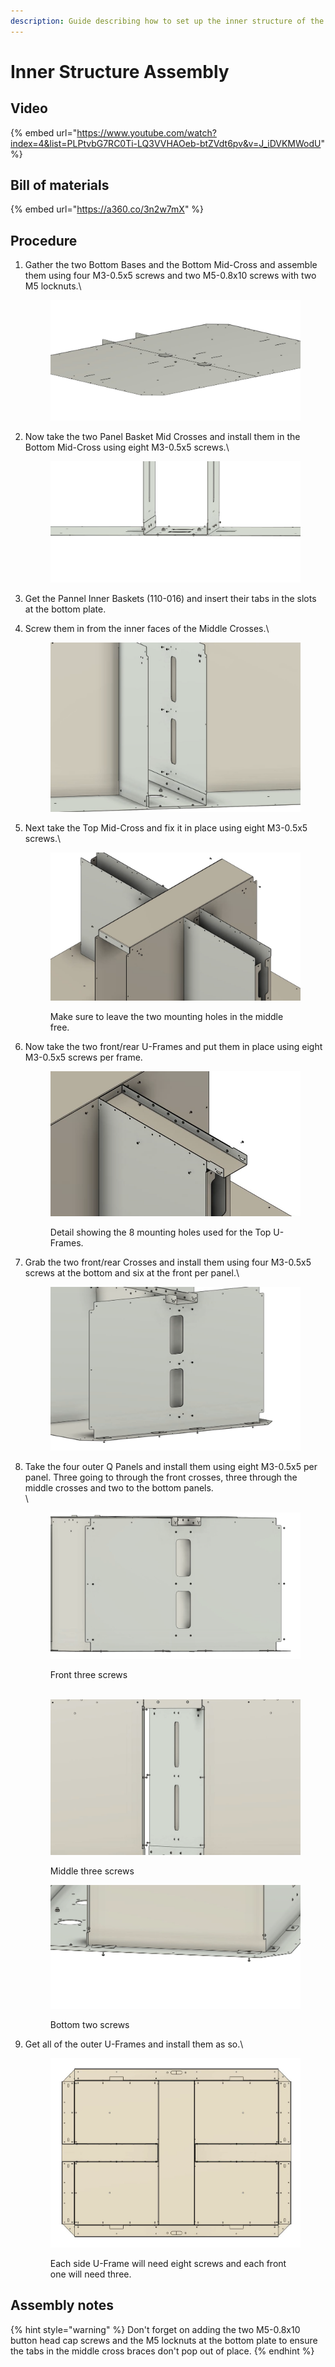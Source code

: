 ```yaml
---
description: Guide describing how to set up the inner structure of the ELM4 Top Payload.
---
```


# Inner Structure Assembly

## Video

{% embed url="https://www.youtube.com/watch?index=4&list=PLPtvbG7RC0Ti-LQ3VVHAOeb-btZVdt6pv&v=J_iDVKMWodU" %}

## Bill of materials

{% embed url="https://a360.co/3n2w7mX" %}

## Procedure

1.  Gather the two Bottom Bases and the Bottom Mid-Cross and assemble them using four M3-0.5x5 screws and two M5-0.8x10 screws with two M5 locknuts.\


    <figure><img src="../../../.gitbook/assets/image (13) (1).png" alt=""><figcaption></figcaption></figure>
2.  Now take the two Panel Basket Mid Crosses and install them in the Bottom Mid-Cross using eight M3-0.5x5 screws.\


    <figure><img src="../../../.gitbook/assets/image (6) (1) (1).png" alt=""><figcaption></figcaption></figure>
3. Get the Pannel Inner Baskets (110-016) and insert their tabs in the slots at the bottom plate.
4.  Screw them in from the inner faces of the Middle Crosses.\




    <figure><img src="../../../.gitbook/assets/image (15).png" alt=""><figcaption></figcaption></figure>
5.  Next take the Top Mid-Cross and fix it in place using eight M3-0.5x5 screws.\


    <figure><img src="../../../.gitbook/assets/image (8) (1).png" alt=""><figcaption><p>Make sure to leave the two mounting holes in the middle free.</p></figcaption></figure>
6.  Now take the two front/rear U-Frames and put them in place using eight M3-0.5x5 screws per frame.



    <figure><img src="../../../.gitbook/assets/image (2) (2).png" alt=""><figcaption><p>Detail showing the 8 mounting holes used for the Top U-Frames.</p></figcaption></figure>
7.  Grab the two front/rear Crosses and install them using four M3-0.5x5 screws at the bottom and six at the front per panel.\


    <figure><img src="../../../.gitbook/assets/image (5) (2) (1).png" alt=""><figcaption></figcaption></figure>
8.  Take the four outer Q Panels and install them using eight M3-0.5x5 per panel. Three going to through the front crosses, three through the middle crosses and two to the bottom panels.\
    \


    <figure><img src="../../../.gitbook/assets/image (33).png" alt=""><figcaption><p>Front three screws<br><br></p></figcaption></figure>

    <figure><img src="../../../.gitbook/assets/image (7) (1).png" alt=""><figcaption><p>Middle three screws</p></figcaption></figure>

    <figure><img src="../../../.gitbook/assets/image (14) (1).png" alt=""><figcaption><p>Bottom two screws</p></figcaption></figure>
9.  Get all of the outer U-Frames and install them as so.\


    <figure><img src="../../../.gitbook/assets/image (1) (2).png" alt=""><figcaption><p>Each side U-Frame will need eight screws and each front one will need three.</p></figcaption></figure>

## Assembly notes

{% hint style="warning" %}
Don't forget on adding the two M5-0.8x10 button head cap screws and the M5 locknuts at the bottom plate to ensure the tabs in the middle cross braces don't pop out of place.
{% endhint %}
